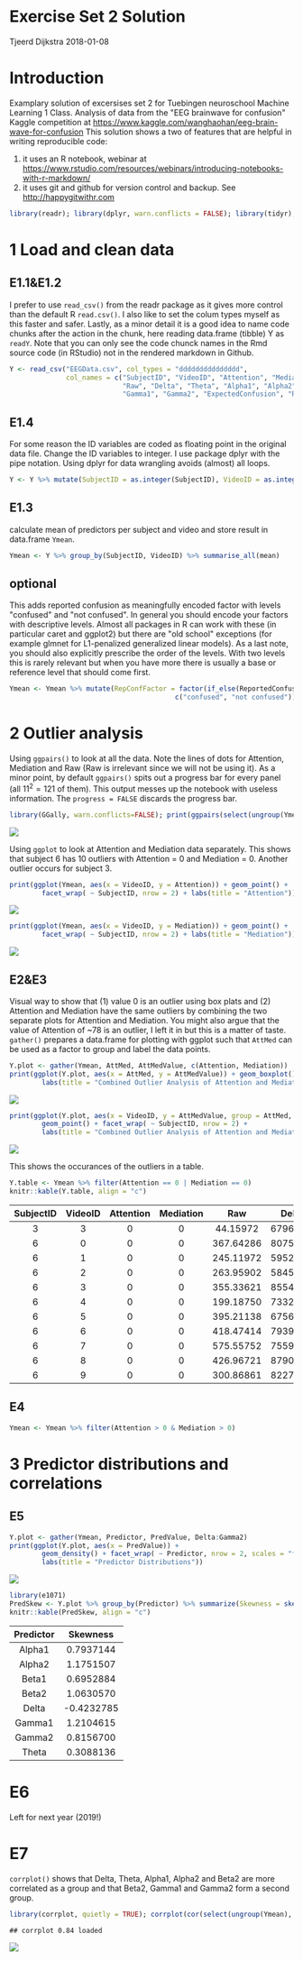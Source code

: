 Exercise Set 2 Solution
================
Tjeerd Dijkstra
2018-01-08

Introduction
============

Examplary solution of excersises set 2 for Tuebingen neuroschool Machine Learning 1 Class. Analysis of data from the "EEG brainwave for confusion" Kaggle competition at <https://www.kaggle.com/wanghaohan/eeg-brain-wave-for-confusion> This solution shows a two of features that are helpful in writing reproducible code:

1.  it uses an R notebook, webinar at <https://www.rstudio.com/resources/webinars/introducing-notebooks-with-r-markdown/>
2.  it uses git and github for version control and backup. See <http://happygitwithr.com>

``` r
library(readr); library(dplyr, warn.conflicts = FALSE); library(tidyr); library(tibble); library(ggplot2)
```

1 Load and clean data
=====================

E1.1&E1.2
---------

I prefer to use `read_csv()` from the readr package as it gives more control than the default R `read.csv()`. I also like to set the colum types myself as this faster and safer. Lastly, as a minor detail it is a good idea to name code chunks after the action in the chunk, here reading data.frame (tibble) Y as `readY`. Note that you can only see the code chunck names in the Rmd source code (in RStudio) not in the rendered markdown in Github.

``` r
Y <- read_csv("EEGData.csv", col_types = "ddddddddddddddd",
              col_names = c("SubjectID", "VideoID", "Attention", "Mediation",
                            "Raw", "Delta", "Theta", "Alpha1", "Alpha2", "Beta1", "Beta2",
                            "Gamma1", "Gamma2", "ExpectedConfusion", "ReportedConfusion"))
```

E1.4
----

For some reason the ID variables are coded as floating point in the original data file. Change the ID variables to integer. I use package dplyr with the pipe notation. Using dplyr for data wrangling avoids (almost) all loops.

``` r
Y <- Y %>% mutate(SubjectID = as.integer(SubjectID), VideoID = as.integer(VideoID))
```

E1.3
----

calculate mean of predictors per subject and video and store result in data.frame `Ymean`.

``` r
Ymean <- Y %>% group_by(SubjectID, VideoID) %>% summarise_all(mean)
```

optional
--------

This adds reported confusion as meaningfully encoded factor with levels "confused" and "not confused". In general you should encode your factors with descriptive levels. Almost all packages in R can work with these (in particular caret and ggplot2) but there are "old school" exceptions (for example glmnet for L1-penalized generalized linear models). As a last note, you should also explicitly prescribe the order of the levels. With two levels this is rarely relevant but when you have more there is usually a base or reference level that should come first.

``` r
Ymean <- Ymean %>% mutate(RepConfFactor = factor(if_else(ReportedConfusion == 1, "confused", "not confused"),
                                         c("confused", "not confused")))
```

2 Outlier analysis
==================

Using `ggpairs()` to look at all the data. Note the lines of dots for Attention, Mediation and Raw (Raw is irrelevant since we will not be using it). As a minor point, by default `ggpairs()` spits out a progress bar for every panel (all 11<sup>2</sup> = 121 of them). This output messes up the notebook with useless information. The `progress = FALSE` discards the progress bar.

``` r
library(GGally, warn.conflicts=FALSE); print(ggpairs(select(ungroup(Ymean), Attention:Gamma2)), progress = FALSE)
```

![](Ex2Solution_files/figure-markdown_github/ggpairs-1.png)

Using `ggplot` to look at Attention and Mediation data separately. This shows that subject 6 has 10 outliers with Attention = 0 and Mediation = 0. Another outlier occurs for subject 3.

``` r
print(ggplot(Ymean, aes(x = VideoID, y = Attention)) + geom_point() +
        facet_wrap( ~ SubjectID, nrow = 2) + labs(title = "Attention"))
```

![](Ex2Solution_files/figure-markdown_github/OutlierPlotAttentionMediationSeparate-1.png)

``` r
print(ggplot(Ymean, aes(x = VideoID, y = Mediation)) + geom_point() +
        facet_wrap( ~ SubjectID, nrow = 2) + labs(title = "Mediation"))
```

![](Ex2Solution_files/figure-markdown_github/OutlierPlotAttentionMediationSeparate-2.png)

E2&E3
-----

Visual way to show that (1) value 0 is an outlier using box plats and (2) Attention and Mediation have the same outliers by combining the two separate plots for Attention and Mediation. You might also argue that the value of Attention of ~78 is an outlier, I left it in but this is a matter of taste. `gather()` prepares a data.frame for plotting with ggplot such that `AttMed` can be used as a factor to group and label the data points.

``` r
Y.plot <- gather(Ymean, AttMed, AttMedValue, c(Attention, Mediation))
print(ggplot(Y.plot, aes(x = AttMed, y = AttMedValue)) + geom_boxplot() +
        labs(title = "Combined Outlier Analysis of Attention and Mediation"))
```

![](Ex2Solution_files/figure-markdown_github/OutlierPlotAttentionMediationCombined-1.png)

``` r
print(ggplot(Y.plot, aes(x = VideoID, y = AttMedValue, group = AttMed, color = AttMed)) +
        geom_point() + facet_wrap( ~ SubjectID, nrow = 2) +
        labs(title = "Combined Outlier Analysis of Attention and Mediation"))
```

![](Ex2Solution_files/figure-markdown_github/OutlierPlotAttentionMediationCombined-2.png)

This shows the occurances of the outliers in a table.

``` r
Y.table <- Ymean %>% filter(Attention == 0 | Mediation == 0)
knitr::kable(Y.table, align = "c")
```

| SubjectID | VideoID | Attention | Mediation |    Raw    |   Delta  |   Theta  |   Alpha1  |   Alpha2  |   Beta1  |   Beta2   |   Gamma1  |   Gamma2  | ExpectedConfusion | ReportedConfusion | RepConfFactor |
|:---------:|:-------:|:---------:|:---------:|:---------:|:--------:|:--------:|:---------:|:---------:|:--------:|:---------:|:---------:|:---------:|:-----------------:|:-----------------:|:-------------:|
|     3     |    3    |     0     |     0     |  44.15972 | 679609.4 | 132381.8 |  42858.18 |  23484.26 | 14489.06 |  51326.99 |  13870.30 |  1893.528 |         0         |         0         |  not confused |
|     6     |    0    |     0     |     0     | 367.64286 | 807545.8 | 401609.5 | 112919.50 | 141040.74 | 81007.96 | 112267.42 |  73135.29 | 79095.264 |         0         |         1         |    confused   |
|     6     |    1    |     0     |     0     | 245.11972 | 595207.8 | 231366.3 |  41717.63 |  46124.11 | 48270.04 | 275703.88 | 287988.80 | 76448.254 |         0         |         0         |  not confused |
|     6     |    2    |     0     |     0     | 263.95902 | 584569.7 | 225168.7 |  38174.02 |  39712.16 | 47837.54 | 276137.37 | 241545.21 | 82950.344 |         0         |         0         |  not confused |
|     6     |    3    |     0     |     0     | 355.33621 | 855490.3 | 342884.9 | 125175.67 | 131039.50 | 96779.90 | 130072.51 |  92971.06 | 88753.534 |         0         |         1         |    confused   |
|     6     |    4    |     0     |     0     | 199.18750 | 733256.7 | 255086.1 |  55608.26 |  51380.47 | 56770.83 | 297833.26 | 283081.88 | 97845.972 |         0         |         1         |    confused   |
|     6     |    5    |     0     |     0     | 395.21138 | 675630.0 | 171917.0 |  44623.52 |  67194.67 | 49157.89 | 104084.02 | 109254.37 | 52460.350 |         1         |         0         |  not confused |
|     6     |    6    |     0     |     0     | 418.47414 | 793951.1 | 247062.8 |  42978.52 |  75027.98 | 61951.91 | 159168.86 | 146848.16 | 66681.190 |         1         |         1         |    confused   |
|     6     |    7    |     0     |     0     | 575.55752 | 755965.5 | 172671.8 |  56392.85 |  66123.72 | 55284.52 |  59506.11 |  53265.51 | 49019.354 |         1         |         0         |  not confused |
|     6     |    8    |     0     |     0     | 426.96721 | 879076.2 | 241419.5 |  83642.09 |  93757.44 | 64246.57 |  83454.62 |  55968.06 | 56787.361 |         1         |         1         |    confused   |
|     6     |    9    |     0     |     0     | 300.86861 | 822708.7 | 208945.3 |  67313.58 |  77372.23 | 51915.08 |  72598.35 |  61240.48 | 49866.518 |         1         |         0         |  not confused |

E4
--

``` r
Ymean <- Ymean %>% filter(Attention > 0 & Mediation > 0)
```

3 Predictor distributions and correlations
==========================================

E5
--

``` r
Y.plot <- gather(Ymean, Predictor, PredValue, Delta:Gamma2)
print(ggplot(Y.plot, aes(x = PredValue)) +
        geom_density() + facet_wrap( ~ Predictor, nrow = 2, scales = "free") +
        labs(title = "Predictor Distributions"))
```

![](Ex2Solution_files/figure-markdown_github/PredictorDistributionSkewness-1.png)

``` r
library(e1071)
PredSkew <- Y.plot %>% group_by(Predictor) %>% summarize(Skewness = skewness(PredValue))
knitr::kable(PredSkew, align = "c")
```

| Predictor |  Skewness  |
|:---------:|:----------:|
|   Alpha1  |  0.7937144 |
|   Alpha2  |  1.1751507 |
|   Beta1   |  0.6952884 |
|   Beta2   |  1.0630570 |
|   Delta   | -0.4232785 |
|   Gamma1  |  1.2104615 |
|   Gamma2  |  0.8156700 |
|   Theta   |  0.3088136 |

E6
==

Left for next year (2019!)

E7
==

`corrplot()` shows that Delta, Theta, Alpha1, Alpha2 and Beta2 are more correlated as a group and that Beta2, Gamma1 and Gamma2 form a second group.

``` r
library(corrplot, quietly = TRUE); corrplot(cor(select(ungroup(Ymean), Delta:Gamma2)))
```

    ## corrplot 0.84 loaded

![](Ex2Solution_files/figure-markdown_github/corrplot-1.png)
